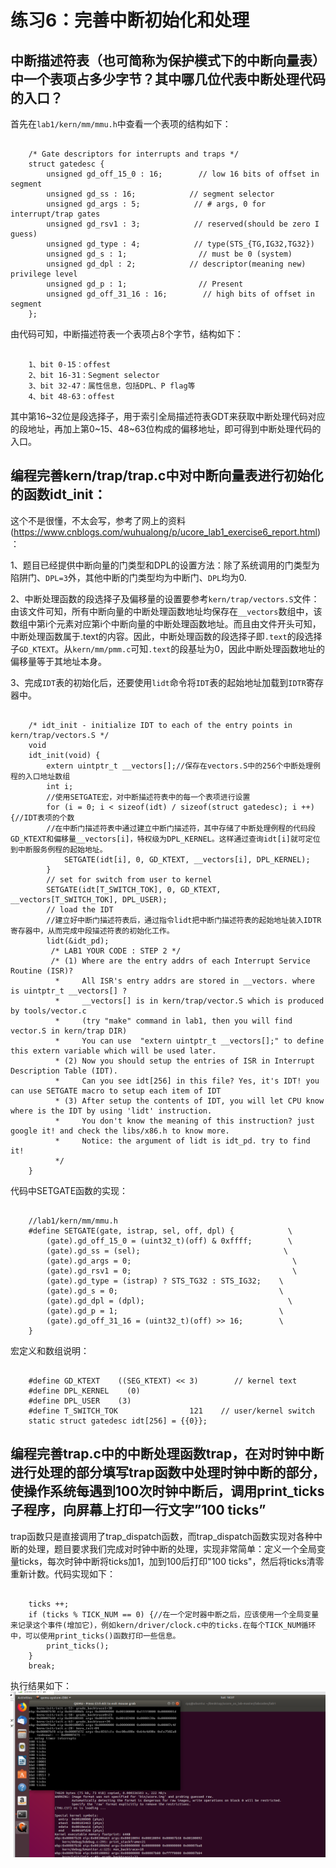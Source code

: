 # 练习6：完善中断初始化和处理

## 中断描述符表（也可简称为保护模式下的中断向量表）中一个表项占多少字节？其中哪几位代表中断处理代码的入口？

首先在`lab1/kern/mm/mmu.h`中查看一个表项的结构如下：

```

	/* Gate descriptors for interrupts and traps */
	struct gatedesc {
	    unsigned gd_off_15_0 : 16;        // low 16 bits of offset in segment
	    unsigned gd_ss : 16;            // segment selector
	    unsigned gd_args : 5;            // # args, 0 for interrupt/trap gates
	    unsigned gd_rsv1 : 3;            // reserved(should be zero I guess)
	    unsigned gd_type : 4;            // type(STS_{TG,IG32,TG32})
	    unsigned gd_s : 1;                // must be 0 (system)
	    unsigned gd_dpl : 2;            // descriptor(meaning new) privilege level
	    unsigned gd_p : 1;                // Present
	    unsigned gd_off_31_16 : 16;        // high bits of offset in segment
	};
```

由代码可知，中断描述符表一个表项占8个字节，结构如下：

```

	1、bit 0-15：offest
	2、bit 16-31：Segment selector
	3、bit 32-47：属性信息，包括DPL、P flag等
	4、bit 48-63：offest
```

其中第16~32位是段选择子，用于索引全局描述符表GDT来获取中断处理代码对应的段地址，再加上第0~15、48~63位构成的偏移地址，即可得到中断处理代码的入口。

## 编程完善kern/trap/trap.c中对中断向量表进行初始化的函数idt_init：

这个不是很懂，不太会写，参考了网上的资料(https://www.cnblogs.com/wuhualong/p/ucore_lab1_exercise6_report.html)：

1、题目已经提供中断向量的门类型和DPL的设置方法：除了系统调用的门类型为陷阱门、`DPL=3`外，其他中断的门类型均为中断门、`DPL`均为0.

2、中断处理函数的段选择子及偏移量的设置要参考`kern/trap/vectors.S`文件：由该文件可知，所有中断向量的中断处理函数地址均保存在`__vectors`数组中，该数组中第i个元素对应第i个中断向量的中断处理函数地址。而且由文件开头可知，中断处理函数属于.text的内容。因此，中断处理函数的段选择子即`.text`的段选择子`GD_KTEXT`。从`kern/mm/pmm.c`可知`.text`的段基址为0，因此中断处理函数地址的偏移量等于其地址本身。

3、完成`IDT`表的初始化后，还要使用`lidt`命令将`IDT`表的起始地址加载到`IDTR`寄存器中。


```

	/* idt_init - initialize IDT to each of the entry points in kern/trap/vectors.S */
	void
	idt_init(void) {
	    extern uintptr_t __vectors[];//保存在vectors.S中的256个中断处理例程的入口地址数组
	    int i;
		//使用SETGATE宏，对中断描述符表中的每一个表项进行设置
	    for (i = 0; i < sizeof(idt) / sizeof(struct gatedesc); i ++) {//IDT表项的个数
		//在中断门描述符表中通过建立中断门描述符，其中存储了中断处理例程的代码段GD_KTEXT和偏移量__vectors[i]，特权级为DPL_KERNEL。这样通过查询idt[i]就可定位到中断服务例程的起始地址。
	        SETGATE(idt[i], 0, GD_KTEXT, __vectors[i], DPL_KERNEL);
	    }
	    // set for switch from user to kernel
	    SETGATE(idt[T_SWITCH_TOK], 0, GD_KTEXT, __vectors[T_SWITCH_TOK], DPL_USER);
	    // load the IDT
		//建立好中断门描述符表后，通过指令lidt把中断门描述符表的起始地址装入IDTR寄存器中，从而完成中段描述符表的初始化工作。
	    lidt(&idt_pd);
	     /* LAB1 YOUR CODE : STEP 2 */
	     /* (1) Where are the entry addrs of each Interrupt Service Routine (ISR)?
	      *     All ISR's entry addrs are stored in __vectors. where is uintptr_t __vectors[] ?
	      *     __vectors[] is in kern/trap/vector.S which is produced by tools/vector.c
	      *     (try "make" command in lab1, then you will find vector.S in kern/trap DIR)
	      *     You can use  "extern uintptr_t __vectors[];" to define this extern variable which will be used later.
	      * (2) Now you should setup the entries of ISR in Interrupt Description Table (IDT).
	      *     Can you see idt[256] in this file? Yes, it's IDT! you can use SETGATE macro to setup each item of IDT
	      * (3) After setup the contents of IDT, you will let CPU know where is the IDT by using 'lidt' instruction.
	      *     You don't know the meaning of this instruction? just google it! and check the libs/x86.h to know more.
	      *     Notice: the argument of lidt is idt_pd. try to find it!
	      */
	}
```

代码中SETGATE函数的实现：
```

	//lab1/kern/mm/mmu.h
	#define SETGATE(gate, istrap, sel, off, dpl) {            \
	    (gate).gd_off_15_0 = (uint32_t)(off) & 0xffff;        \
	    (gate).gd_ss = (sel);                                \
	    (gate).gd_args = 0;                                    \
	    (gate).gd_rsv1 = 0;                                    \
	    (gate).gd_type = (istrap) ? STS_TG32 : STS_IG32;    \
	    (gate).gd_s = 0;                                    \
	    (gate).gd_dpl = (dpl);                                \
	    (gate).gd_p = 1;                                    \
	    (gate).gd_off_31_16 = (uint32_t)(off) >> 16;        \
	}
```

宏定义和数组说明：

```

	#define GD_KTEXT    ((SEG_KTEXT) << 3)        // kernel text
	#define DPL_KERNEL    (0)
	#define DPL_USER    (3)
	#define T_SWITCH_TOK                121    // user/kernel switch
	static struct gatedesc idt[256] = {{0}};
```

## 编程完善trap.c中的中断处理函数trap，在对时钟中断进行处理的部分填写trap函数中处理时钟中断的部分，使操作系统每遇到100次时钟中断后，调用print_ticks子程序，向屏幕上打印一行文字”100 ticks”

trap函数只是直接调用了trap_dispatch函数，而trap_dispatch函数实现对各种中断的处理，题目要求我们完成对时钟中断的处理，实现非常简单：定义一个全局变量ticks，每次时钟中断将ticks加1，加到100后打印"100 ticks"，然后将ticks清零重新计数。代码实现如下：

```

	ticks ++;
    if (ticks % TICK_NUM == 0) {//在一个定时器中断之后，应该使用一个全局变量来记录这个事件(增加它)，例如kern/driver/clock.c中的ticks.在每个TICK_NUM循环中，可以使用print_ticks()函数打印一些信息。
	    print_ticks();
    }
    break;
```

执行结果如下：![Demo](images/p3.png)